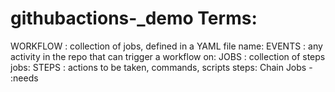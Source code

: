 # githubactions-_demo Terms:
 WORKFLOW : collection of jobs, defined in a YAML file
 name:
 EVENTS : any activity in the repo that can trigger a workflow 
 on:
 JOBS : collection of steps
 jobs:
 STEPS : actions to be taken, commands, scripts
 steps:
 Chain Jobs - :needs
